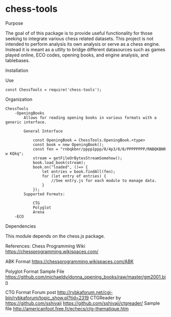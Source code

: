 # chess-tools

Purpose

The goal of of this package is to provide useful functionality for those seeking to integrate various chess related datasets.  This project is not intended to perform analysis its own analysis or serve as a chess engine.  Instead it is meant as a utlity to bridge different datasources such as games played online, ECO codes, opening books, and engine analysis, and tablebases.  

Installation

Use

    const ChessTools = require('chess-tools');


Organization

    ChessTools
        -OpeningBooks
            Allows for reading opening books in various formats with a generic interface.
            
            General Interface

                const OpeningBook = ChessTools.OpeningBook.<type>
                const book = new OpeningBook();
                const fen = "rnbqkbnr/pppp1ppp/8/4p3/8/8/PPPPPPPP/RNBQKBNR w KQkq";
                stream = getFileOrBytesStreamSomehow();
                book.load_book(stream);
                book.on("loaded", ()=> {
                    let entries = book.findAll(fen);
                    for (let entry of entries) {
                        //See entry.js for each module to manage data.
                    }
                });
            Supported Formats:

                CTG
                Polyglot
                Arena
        -ECO


Dependencies

This module depends on the chess.js package.  


References:
Chess Programming Wiki
https://chessprogramming.wikispaces.com/


ABK Format 
https://chessprogramming.wikispaces.com/ABK

Polyglot Format
Sample File https://github.com/michaeldv/donna_opening_books/raw/master/gm2001.bin


CTG Format
Forum post http://rybkaforum.net/cgi-bin/rybkaforum/topic_show.pl?tid=2319
CTGReader by https://github.com/sshivaji
https://github.com/sshivaji/ctgreader/
Sample file http://americanfoot.free.fr/echecs/ctg-thematique.htm
